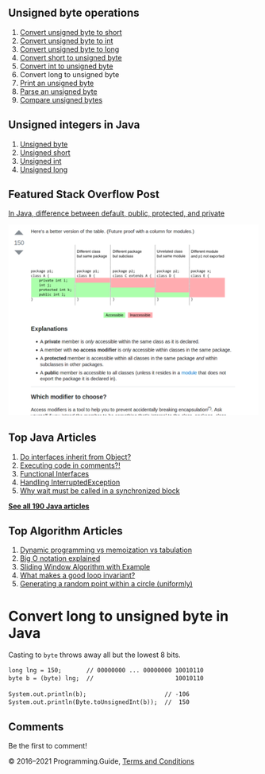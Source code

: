 



## Unsigned byte operations

1.  [Convert unsigned byte to short](convert-unsigned-byte-to-short.html)
2.  [Convert unsigned byte to int](convert-unsigned-byte-to-int.html)
3.  [Convert unsigned byte to long](convert-unsigned-byte-to-long.html)
4.  [Convert short to unsigned byte](convert-short-to-unsigned-byte.html)
5.  [Convert int to unsigned byte](convert-int-to-unsigned-byte.html)
6.  Convert long to unsigned byte
7.  [Print an unsigned byte](print-unsigned-byte.html)
8.  [Parse an unsigned byte](parse-unsigned-byte.html)
9.  [Compare unsigned bytes](compare-unsigned-bytes.html)

## Unsigned integers in Java

1.  [Unsigned byte](unsigned-byte.html)
2.  [Unsigned short](unsigned-short.html)
3.  [Unsigned int](unsigned-int.html)
4.  [Unsigned long](unsigned-long.html)

## Featured Stack Overflow Post

[In Java, difference between default, public, protected, and private](https://stackoverflow.com/a/33627846/276052)

[<img src="../images/so-featured-33627846.png" alt="StackOverflow screenshot thumbnail" class="screenshot" />](https://stackoverflow.com/a/33627846/276052)



## Top Java Articles

1.  [Do interfaces inherit from Object?](do-interfaces-inherit-from-object.html)
2.  [Executing code in comments?!](executing-code-in-comments.html)
3.  [Functional Interfaces](functional-interfaces.html)
4.  [Handling InterruptedException](handling-interrupted-exceptions.html)
5.  [Why wait must be called in a synchronized block](why-wait-must-be-in-synchronized.html)

[**See all 190 Java articles**](index.html)

## Top Algorithm Articles

1.  [Dynamic programming vs memoization vs tabulation](../dynamic-programming-vs-memoization-vs-tabulation.html)
2.  [Big O notation explained](../big-o-notation-explained.html)
3.  [Sliding Window Algorithm with Example](../sliding-window-example.html)
4.  [What makes a good loop invariant?](../what-makes-a-good-loop-invariant.html)
5.  [Generating a random point within a circle (uniformly)](../random-point-within-circle.html)

# Convert long to unsigned byte in Java

Casting to `byte` throws away all but the lowest 8 bits.

    long lng = 150;       // 00000000 ... 00000000 10010110
    byte b = (byte) lng;  //                       10010110

    System.out.println(b);                      // -106
    System.out.println(Byte.toUnsignedInt(b));  //  150

## Comments

Be the first to comment!

© 2016–2021 Programming.Guide, [Terms and Conditions](../terms-and-conditions.html)
